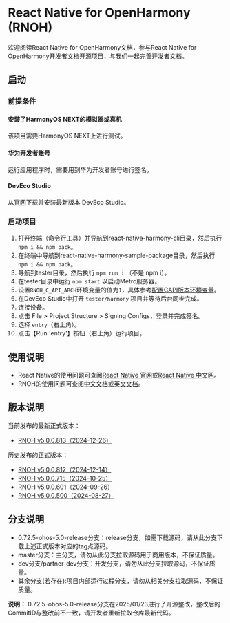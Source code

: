# React Native for OpenHarmony (RNOH)

欢迎阅读React Native for OpenHarmony文档，参与React Native for OpenHarmony开发者文档开源项目，与我们一起完善开发者文档。

## 启动

### 前提条件

#### 安装了HarmonyOS NEXT的模拟器或真机
该项目需要HarmonyOS NEXT上进行测试。

#### 华为开发者账号
运行应用程序时，需要用到华为开发者账号进行签名。

#### DevEco Studio
从[官网](https://developer.huawei.com/consumer/cn/deveco-studio/)下载并安装最新版本 DevEco Studio。

### 启动项目

1. 打开终端（命令行工具）并导航到react-native-harmony-cli目录，然后执行 `npm i && npm pack`。
1. 在终端中导航到react-native-harmony-sample-package目录，然后执行 `npm i && npm pack`。
1. 导航到tester目录，然后执行 `npm run i` （不是 npm i）。
1. 在tester目录中运行 `npm start` 以启动Metro服务器。
1. 设置`RNOH_C_API_ARCH`环境变量的值为`1`，具体参考[配置CAPI版本环境变量](docs/zh-cn/环境搭建.md#set_capi_path)。
1. 在DevEco Studio中打开 `tester/harmony` 项目并等待后台同步完成。
1. 连接设备。
1. 点击 File > Project Structure > Signing Configs，登录并完成签名。
1. 选择 `entry`（右上角）。
1. 点击【Run 'entry'】按钮（右上角）运行项目。

## 使用说明

- React Native的使用问题可查阅[React Native 官网](https://reactnative.dev/)或[React Native 中文网](https://reactnative.cn/)。
- RNOH的使用问题可查阅[中文文档](./docs/zh-cn/README.md)或[英文文档](./docs/en/README.md)。

## 版本说明
当前发布的最新正式版本：
- [RNOH v5.0.0.813（2024-12-26）](./docs/zh-cn/release-notes/react-native-harmony-v5.0.0.813.md)

历史发布的正式版本：
- [RNOH v5.0.0.812（2024-12-14）](./docs/zh-cn/release-notes/react-native-harmony-v5.0.0.812.md)
- [RNOH v5.0.0.715（2024-10-25）](./docs/zh-cn/release-notes/react-native-harmony-v5.0.0.715.md)
- [RNOH v5.0.0.601（2024-09-26）](./docs/zh-cn/release-notes/react-native-harmony-v5.0.0.601.md)
- [RNOH v5.0.0.500（2024-08-27）](./docs/zh-cn/release-notes/react-native-harmony-v5.0.0.500.md)

## 分支说明
- 0.72.5-ohos-5.0-release分支：release分支，如需下载源码，请从此分支下载上述正式版本对应的tag点源码。
- master分支：主分支，请勿从此分支拉取源码用于商用版本，不保证质量。
- dev分支/partner-dev分支：开发分支，请勿从此分支拉取源码，不保证质量。
- 其余分支(若存在):项目内部运行过程分支，请勿从相关分支拉取源码，不保证质量。

**说明：** 0.72.5-ohos-5.0-release分支在2025/01/23进行了开源整改，整改后的CommitID与整改前不一致，请开发者重新拉取仓库最新代码。